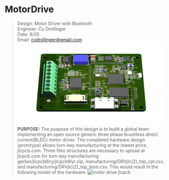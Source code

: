 # MotorDrive						   
>Design: Motor Driver with Bluetooth 		   
>Engineer: Cy Drollinger								   
>Date: 6/25											           
>Email: cydrollinger@gmail.com
![Motor Driver](/docs/images/motorDRVjlc.png)
**PURPOSE:**
The puspose of this design is to build a global team implementing an open source generic three phase brushless direct current(BLDC) motor driver. The completed hardware design (prototype) allows turn-key manufacturing at the lowest price, jlcpcb.com.
Three files structures are necessary to upload at jlcpcb.com for turn-key manufacturing: gerber/jlcpcb6lry/jlcpcb6lyr.zip, manufacturing/DRVjlc(2)_top_cpl.csv, and manufacturing/DRVjlc(2)_top_bom.csv. This would result in the following model of the hardware: 
![motor drive jlcpcb](/docs/images/capture-2025-06-11T18-41-13.634Z.png)